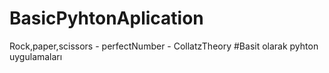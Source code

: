 # BasicPyhtonAplication
Rock,paper,scissors - perfectNumber - CollatzTheory
#Basit olarak pyhton uygulamaları
